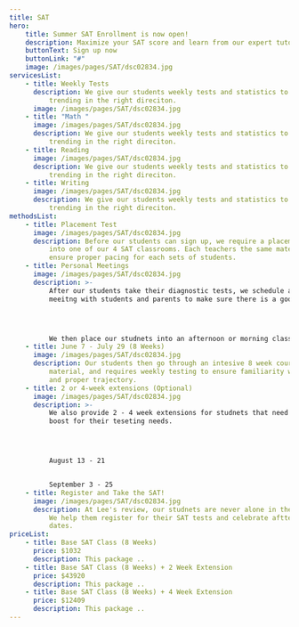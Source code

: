 ```yaml
---
title: SAT
hero:
    title: Summer SAT Enrollment is now open!
    description: Maximize your SAT score and learn from our expert tutors!
    buttonText: Sign up now
    buttonLink: "#"
    image: /images/pages/SAT/dsc02834.jpg
servicesList:
    - title: Weekly Tests
      description: We give our students weekly tests and statistics to make sure they are
          trending in the right direciton.
      image: /images/pages/SAT/dsc02834.jpg
    - title: "Math "
      image: /images/pages/SAT/dsc02834.jpg
      description: We give our students weekly tests and statistics to make sure they are
          trending in the right direciton.
    - title: Reading
      image: /images/pages/SAT/dsc02834.jpg
      description: We give our students weekly tests and statistics to make sure they are
          trending in the right direciton.
    - title: Writing
      image: /images/pages/SAT/dsc02834.jpg
      description: We give our students weekly tests and statistics to make sure they are
          trending in the right direciton.
methodsList:
    - title: Placement Test
      image: /images/pages/SAT/dsc02834.jpg
      description: Before our students can sign up, we require a placement test to place them
          into one of our 4 SAT classrooms. Each teachers the same material, but we
          ensure proper pacing for each sets of students.
    - title: Personal Meetings
      image: /images/pages/SAT/dsc02834.jpg
      description: >-
          After our students take their diagnostic tests, we schedule a 20 minute
          meeitng with students and parents to make sure there is a good fit.




          We then place our studnets into an afternoon or morning class based onthier schedules.
    - title: June 7 - July 29 (8 Weeks)
      image: /images/pages/SAT/dsc02834.jpg
      description: Our students then go through an intesive 8 week course taht covers all SAT
          material, and requires weekly testing to ensure familiarity with the test
          and proper trajectory.
    - title: 2 or 4-week extensions (Optional)
      image: /images/pages/SAT/dsc02834.jpg
      description: >-
          We also provide 2 - 4 week extensions for studnets that need the extra
          boost for their teseting needs.




          August 13 - 21


          September 3 - 25
    - title: Register and Take the SAT!
      image: /images/pages/SAT/dsc02834.jpg
      description: At Lee's review, our studnets are never alone in the test taking process.
          We help them register for their SAT tests and celebrate aftter the test
          dates.
priceList:
    - title: Base SAT Class (8 Weeks)
      price: $1032
      description: This package ..
    - title: Base SAT Class (8 Weeks) + 2 Week Extension
      price: $43920
      description: This package ..
    - title: Base SAT Class (8 Weeks) + 4 Week Extension
      price: $12409
      description: This package ..
---
```

